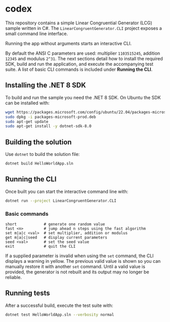 # codex
This repository contains a simple Linear Congruential Generator (LCG) sample
written in C#. The `LinearCongruentGenerator.CLI` project exposes a small command line
interface.

Running the app without arguments starts an interactive CLI.

By default the ANSI C parameters are used: multiplier `1103515245`, addition
`12345` and modulus `2^31`. The next sections detail how to install the
required SDK, build and run the application, and execute the accompanying test
suite. A list of basic CLI commands is included under **Running the CLI**.


## Installing the .NET 8 SDK

To build and run the sample you need the .NET 8 SDK. On Ubuntu the SDK can be
installed with:

```bash
wget https://packages.microsoft.com/config/ubuntu/22.04/packages-microsoft-prod.deb -O packages-microsoft-prod.deb
sudo dpkg -i packages-microsoft-prod.deb
sudo apt-get update
sudo apt-get install -y dotnet-sdk-8.0
```

## Building the solution

Use `dotnet` to build the solution file:

```bash
dotnet build HelloWorldApp.sln
```

## Running the CLI

Once built you can start the interactive command line with:

```bash
dotnet run --project LinearCongruentGenerator.CLI
```

### Basic commands

```
short            # generate one random value
fast <n>         # jump ahead n steps using the fast algorithm
set m|a|c <val>  # set multiplier, addition or modulus
get m|a|c|seed   # display current parameters
seed <val>       # set the seed value
exit             # quit the CLI
```

If a supplied parameter is invalid when using the `set` command, the CLI
displays a warning in yellow. The previous valid value is shown so you can
manually restore it with another `set` command. Until a valid value is
provided, the generator is not rebuilt and its output may no longer be
reliable.

## Running tests

After a successful build, execute the test suite with:

```bash
dotnet test HelloWorldApp.sln --verbosity normal
```
